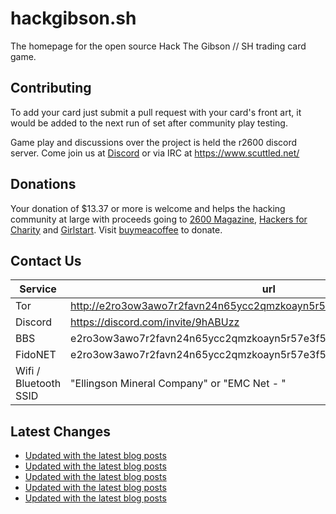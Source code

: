 # hackgibson.sh
The homepage for the open source Hack The Gibson // SH trading card game.


## Contributing

To add your card just submit a pull request with your card's front art, it would be added to the next run of set after community play testing.

Game play and discussions over the project is held the r2600 discord server. Come join us at [Discord](https://discord.com/invite/9hABUzz) or via IRC at https://www.scuttled.net/


## Donations

Your donation of $13.37 or more is welcome and helps the hacking community at large with proceeds going to [2600 Magazine](https://2600.com/), [Hackers for Charity](https://hackersforcharity.org) and [Girlstart](https://girlstart.org).  Visit [buymeacoffee](https://www.buymeacoffee.com/hackgibson.sh) to donate.


## Contact Us

Service | url
-|-
Tor | http://e2ro3ow3awo7r2favn24n65ycc2qmzkoayn5r57e3f56nvjwdcgg32ad.onion
Discord | https://discord.com/invite/9hABUzz
BBS | e2ro3ow3awo7r2favn24n65ycc2qmzkoayn5r57e3f56nvjwdcgg32ad.onion:23
FidoNET | e2ro3ow3awo7r2favn24n65ycc2qmzkoayn5r57e3f56nvjwdcgg32ad.onion:24554
Wifi / Bluetooth SSID | "Ellingson Mineral Company" or "EMC Net - <fidonet address>"

## Latest Changes
<!-- BLOG-POST-LIST:START -->
- [Updated with the latest blog posts](https://github.com/DFW2600/hackgibson.sh/commit/112674a540f975735203480a449db955804d9221)
- [Updated with the latest blog posts](https://github.com/DFW2600/hackgibson.sh/commit/29f6e2abd9530cf7063db316a0d9a93b606d913e)
- [Updated with the latest blog posts](https://github.com/DFW2600/hackgibson.sh/commit/07a5cfc94c2483e1bd2c338c6e277aea46f4d1ba)
- [Updated with the latest blog posts](https://github.com/DFW2600/hackgibson.sh/commit/ad90dabbc5c45ee86f7c3f8299c61299c1fd4056)
- [Updated with the latest blog posts](https://github.com/DFW2600/hackgibson.sh/commit/4531eaa6eece46d646a6a6e79f7982d0df75252e)
<!-- BLOG-POST-LIST:END -->
